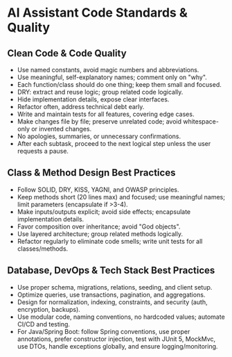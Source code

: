 # AI Assistant Code Standards & Quality

## Clean Code & Code Quality

- Use named constants, avoid magic numbers and abbreviations.
- Use meaningful, self-explanatory names; comment only on "why".
- Each function/class should do one thing; keep them small and focused.
- DRY: extract and reuse logic; group related code logically.
- Hide implementation details, expose clear interfaces.
- Refactor often, address technical debt early.
- Write and maintain tests for all features, covering edge cases.
- Make changes file by file; preserve unrelated code; avoid whitespace-only or invented changes.
- No apologies, summaries, or unnecessary confirmations.
- After each subtask, proceed to the next logical step unless the user requests a pause.

## Class & Method Design Best Practices

- Follow SOLID, DRY, KISS, YAGNI, and OWASP principles.
- Keep methods short (20 lines max) and focused; use meaningful names; limit parameters (encapsulate if >3-4).
- Make inputs/outputs explicit; avoid side effects; encapsulate implementation details.
- Favor composition over inheritance; avoid "God objects".
- Use layered architecture; group related methods logically.
- Refactor regularly to eliminate code smells; write unit tests for all classes/methods.

## Database, DevOps & Tech Stack Best Practices

- Use proper schema, migrations, relations, seeding, and client setup.
- Optimize queries, use transactions, pagination, and aggregations.
- Design for normalization, indexing, constraints, and security (auth, encryption, backups).
- Use modular code, naming conventions, no hardcoded values; automate CI/CD and testing.
- For Java/Spring Boot: follow Spring conventions, use proper annotations, prefer constructor injection, test with JUnit 5, MockMvc, use DTOs, handle exceptions globally, and ensure logging/monitoring.
